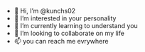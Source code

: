 - 👋 Hi, I’m @kunchs02
- 👀 I’m interested in your personality
- 🌱 I’m currently learning to understand you
- 💞️ I’m looking to collaborate on my life
- 📫 you can reach me evrywhere

<!---
kunchs02/kunchs02 is a ✨ special ✨ repository because its `README.md` (this file) appears on your GitHub profile.
You can click the Preview link to take a look at your changes.
--->
